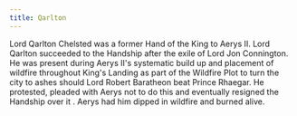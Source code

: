 ```yaml
---
title: Qarlton
---
```


Lord Qarlton Chelsted was a former Hand of the King to Aerys II. Lord Qarlton succeeded to the Handship after the exile of Lord Jon Connington. He was present during Aerys II's systematic build up and placement of wildfire throughout King's Landing as part of the Wildfire Plot to turn the city to ashes should Lord Robert Baratheon beat Prince Rhaegar. He protested, pleaded with Aerys not to do this and eventually resigned the Handship over it . Aerys had him dipped in wildfire and burned alive. 


